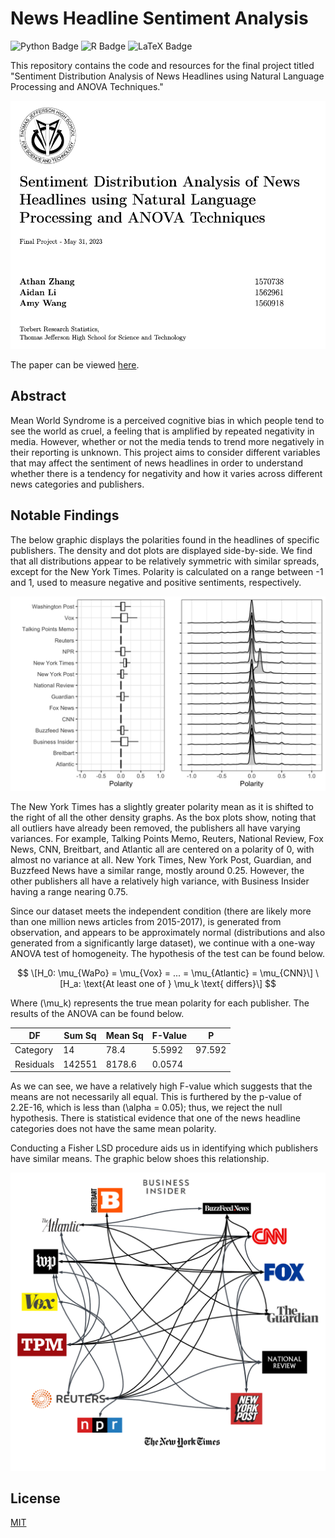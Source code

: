 
# News Headline Sentiment Analysis

![Python Badge](https://img.shields.io/badge/Python-3776AB?logo=python&logoColor=fff&style=flat)
![R Badge](https://img.shields.io/badge/R-276DC3?logo=r&logoColor=fff&style=flat)
![LaTeX Badge](https://img.shields.io/badge/LaTeX-008080?logo=latex&logoColor=fff&style=flat)

This repository contains the code and resources for the final project titled "Sentiment Distribution Analysis of News Headlines using Natural Language Processing and ANOVA Techniques."

![header](https://github.com/athanzxyt/newsheadline-sentiment/blob/main/header.png)

The paper can be viewed [here](https://github.com/athanzxyt/newsheadline-sentiment/blob/main/whitepaper/Zhang2023.pdf).

## Abstract

Mean World Syndrome is a perceived cognitive bias in which people tend to see the world as cruel, a feeling that is amplified by repeated negativity in media. However, whether or not the media tends to trend more negatively in their reporting is unknown. This project aims to consider different variables that may affect the sentiment of news headlines in order to understand whether there is a tendency for negativity and how it varies across different news categories and publishers.

## Notable Findings

The below graphic displays the polarities found in the headlines of specific publishers. The density and dot plots are displayed side-by-side. We find that all distributions appear to be relatively symmetric with similar spreads, except for the New York Times. Polarity is calculated on a range between -1 and 1, used to measure negative and positive sentiments, respectively. 

![publishers](https://github.com/athanzxyt/newsheadline-sentiment/blob/main/whitepaper/images/PubPol_Dist.png)

The New York Times has a slightly greater polarity mean as it is shifted to the right of all the other density graphs. As the box plots show, noting that all outliers have already been removed, the publishers all have varying variances. For example, Talking Points Memo, Reuters, National Review, Fox News, CNN, Breitbart, and Atlantic all are centered on a polarity of 0, with almost no variance at all. New York Times, New York Post, Guardian, and Buzzfeed News have a similar range, mostly around 0.25. However, the other publishers all have a relatively high variance, with Business Insider having a range nearing 0.75.

Since our dataset meets the independent condition (there are likely more than one million news articles from 2015-2017), is generated from observation, and appears to be approximately normal (distributions and also generated from a significantly large dataset), we continue with a one-way ANOVA test of homogeneity. The hypothesis of the test can be found below.

$$
\[H_0: \mu_{WaPo} = \mu_{Vox} = ... = \mu_{Atlantic} = \mu_{CNN}\]
\[H_a: \text{At least one of } \mu_k \text{ differs}\]
$$

Where \(\mu_k\) represents the true mean polarity for each publisher. The results of the ANOVA can be found below.

| DF       | Sum Sq | Mean Sq | F-Value | P       |
|----------|--------|---------|---------|---------|
| Category | 14     | 78.4    | 5.5992  | 97.592  | 2.2E-16 |
| Residuals| 142551 | 8178.6  | 0.0574  |         |         |

As we can see, we have a relatively high F-value which suggests that the means are not necessarily all equal. This is furthered by the p-value of 2.2E-16, which is less than \(\alpha = 0.05\); thus, we reject the null hypothesis. There is statistical evidence that one of the news headline categories does not have the same mean polarity.

Conducting a Fisher LSD procedure aids us in identifying which publishers have similar means. The graphic below shoes this relationship.

![relationships](https://github.com/athanzxyt/newsheadline-sentiment/blob/main/whitepaper/images/relationships.png)


## License

[MIT](https://choosealicense.com/licenses/mit/)

